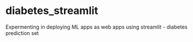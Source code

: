 # diabetes_streamlit
Expermenting in deploying ML apps as web apps using streamlit - diabetes prediction set
